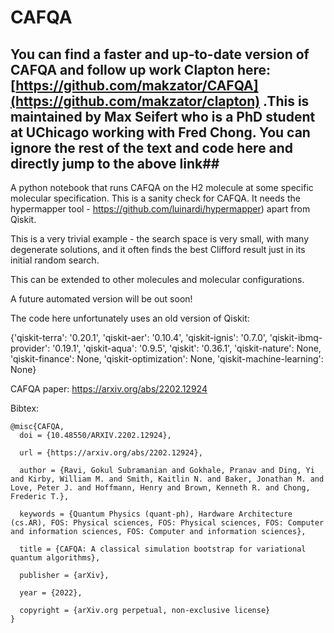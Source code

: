 # CAFQA

## You can find a faster and  up-to-date version of CAFQA and follow up work Clapton here: [https://github.com/makzator/CAFQA](https://github.com/makzator/clapton) .This is maintained by Max Seifert who is a PhD student at UChicago working with Fred Chong. You can ignore the rest of the text and code here and directly jump to the above link##

A python notebook that runs CAFQA on the H2 molecule at some specific molecular specification. This is a sanity check for CAFQA. It needs the hypermapper tool - https://github.com/luinardi/hypermapper) apart from Qiskit.

This is a very trivial example - the search space is very small, with many degenerate solutions, and it often finds the best Clifford result just in its initial random search.

This can be extended to other molecules and molecular configurations. 

A future automated version will be out soon!


The code here unfortunately uses an old version of Qiskit:

{'qiskit-terra': '0.20.1', 'qiskit-aer': '0.10.4', 'qiskit-ignis': '0.7.0', 
'qiskit-ibmq-provider': '0.19.1', 'qiskit-aqua': '0.9.5', 'qiskit': '0.36.1', 
'qiskit-nature': None, 'qiskit-finance': None, 'qiskit-optimization': None, 'qiskit-machine-learning': None}


CAFQA paper: https://arxiv.org/abs/2202.12924

Bibtex:
```
@misc{CAFQA,
  doi = {10.48550/ARXIV.2202.12924},
  
  url = {https://arxiv.org/abs/2202.12924},
  
  author = {Ravi, Gokul Subramanian and Gokhale, Pranav and Ding, Yi and Kirby, William M. and Smith, Kaitlin N. and Baker, Jonathan M. and Love, Peter J. and Hoffmann, Henry and Brown, Kenneth R. and Chong, Frederic T.},
  
  keywords = {Quantum Physics (quant-ph), Hardware Architecture (cs.AR), FOS: Physical sciences, FOS: Physical sciences, FOS: Computer and information sciences, FOS: Computer and information sciences},
  
  title = {CAFQA: A classical simulation bootstrap for variational quantum algorithms},
  
  publisher = {arXiv},
  
  year = {2022},
  
  copyright = {arXiv.org perpetual, non-exclusive license}
}
```

